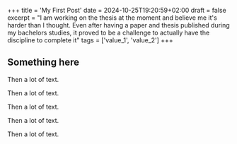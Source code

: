 +++
title = 'My First Post'
date = 2024-10-25T19:20:59+02:00
draft = false
excerpt = "I am working on the thesis at the moment and believe me it's harder than I thought. Even after having a paper and thesis published during my bachelors studies, it proved to be a challenge to actually have the discipline to complete it"
tags = ['value_1', 'value_2']
+++

## Something here

Then a lot of text.

Then a lot of text.

Then a lot of text.

Then a lot of text.

Then a lot of text.
